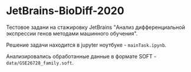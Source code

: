 JetBrains-BioDiff-2020
==============================

Тестовое задани на стажировку JetBrains "Анализ дифференциальной экспрессии генов методами машинного обучения".

Решение задачи находится в jupyter ноутбуке - `mainTask.ipynb`.
 
Анализировались обработанные данные в формате SOFT - `data/GSE26728_family.soft`.

